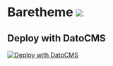 # Baretheme <a href="https://github.com/storybooks/storybook" target="_blank"><img src="https://raw.githubusercontent.com/storybooks/brand/master/badge/badge-storybook.svg"></a>
## Deploy with DatoCMS
[![Deploy with DatoCMS](https://dashboard.datocms.com/deploy/button.svg)](https://dashboard.datocms.com/deploy?repo=baretheme/gatsby-theme-baretheme)